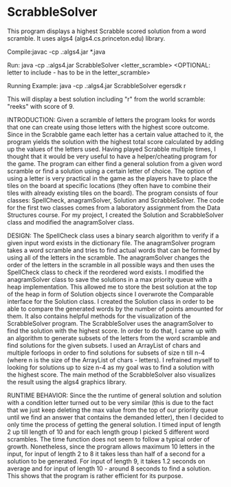 # ScrabbleSolver
This program displays a highest Scrabble scored solution from a word scramble. It uses algs4 (algs4.cs.princeton.edu) library.

Compile:javac -cp .:algs4.jar *.java

Run: java -cp .:algs4.jar ScrabbleSolver <letter_scramble> <OPTIONAL: letter to include - has to be in the letter_scramble>

Running Example: java -cp .:algs4.jar ScrabbleSolver egersdk r

This will display a best solution including "r" from the world scramble: "reeks" with score of 9.


INTRODUCTION:
Given a scramble of letters the program looks for words that one can create using those letters with the highest score outcome. Since in the Scrabble game each letter has a certain value attached to it, the program yields the solution with the highest total score calculated by adding up the values of the letters used. Having played Scrabble multiple times, I thought that it would be very useful to have a helper/cheating program for the game. The program can either find a general solution from a given word scramble or find a solution using a certain letter of choice. The option of using a letter is very practical in the game as the players have to place the tiles on the board at specific locations (they often have to combine their tiles with already existing tiles on the board). The program consists of four classes: SpellCheck, anagramSolver, Solution and ScrabbleSolver. The code for the first two classes comes from a laboratory assignment from the Data Structures course. For my project, I created the Solution and ScrabbleSolver class and modified the anagramSolver class.

DESIGN:
The SpellCheck class uses a binary search algorithm to verify if a given input word exists in the dictionary file. The anagramSolver program takes a word scramble and tries to find actual words that can be formed by using all of the letters in the scramble. The anagramSolver changes the order of the letters in the scramble in all possible ways and then uses the SpellCheck class to check if the reordered word exists. I modified the anagramSolver class to save the solutions in a max priority queue with a heap implementation. This allowed me to store the best solution at the top of the heap in form of Solution objects since I overwrote the Comparable interface for the Solution class. I created the Solution class in order to be able to compare the generated words by the number of points amounted for them. It also contains helpful methods for the visualization of the ScrabbleSolver program. The ScrabbleSolver uses the anagramSolver to find the solution with the highest score. In order to do that, I came up with an algorithm to generate subsets of the letters from the word scramble and find solutions for the given subsets. I used an ArrayList of chars and multiple forloops in order to find solutions for subsets of size n till n-4 (where n is the size of the ArrayList of chars - letters). I refrained myself to looking for solutions up to size n-4 as my goal was to find a solution with the highest score. The main method of the ScrabbleSolver also visualizes the result using the algs4 graphics library.

RUNTIME BEHAVIOR:
Since the the runtime of general solution and solution with a condition letter turned out to be very similar (this is due to the fact that we just keep deleting the max value from the top of our priority queue until we find an answer that contains the demanded letter), then I decided to only time the process of getting the general solution. I timed input of length 2 up till length of 10 and for each length group I picked 5 different word scrambles. 
The time function does not seem to follow a typical order of growth. Nonetheless, since the program allows maximum 10 letters in the input, for input of length 2 to 8 it takes less than half of a second for a solution to be generated. For input of length 9, it takes 1.2 seconds on average and for input of length 10 - around 8 seconds to find a solution. This shows that the program is rather efficient for its purpose.

